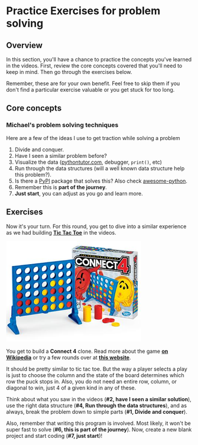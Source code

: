 # Practice Exercises for problem solving

## Overview

In this section, you'll have a chance to practice the concepts you've learned in the videos. First, review the core concepts covered that you'll need to keep in mind. Then go through the exercises below. 

Remember, these are for your own benefit. Feel free to skip them if you don't find a particular exercise valuable or you get stuck for too long.

## Core concepts

### Michael's problem solving techniques

Here are a few of the ideas I use to get traction while solving a problem

1. Divide and conquer.
2. Have I seen a similar problem before?
3. Visualize the data ([pythontutor.com](http://pythontutor.com), debugger, `print()`, etc)
4. Run through the data structures (will a well known data structure help this problem?).
5. Is there a [PyPI](https://pypi.org/) package that solves this? Also check [awesome-python](https://awesome-python.com/).
6. Remember this is **part of the journey**.
7. **Just start**, you can adjust as you go and learn more.


## Exercises

Now it's your turn. For this round, you get to dive into a similar experience as we had building [**Tic Tac Toe**](https://www.google.com/search?client=firefox-b-1-d&q=Tic+Tac+Toe) in the videos.

![](readme_files/Connect_4_Board_and_Box.jpg)

You get to build a **Connect 4** clone. Read more about the game **[on Wikipedia](https://en.wikipedia.org/wiki/Connect_Four)** or try a few rounds over at **[this website](https://www.mathsisfun.com/games/connect4.html)**. 

It should be pretty similar to tic tac toe. But the way a player selects a play is just to choose the column and the state of the board determines which row the puck stops in. Also, you do not need an entire row, column, or diagonal to win, just 4 of a given kind in any of these.

Think about what you saw in the videos (**#2, have I seen a similar solution**), use the right data structure (**#4, Run through the data structures**), and as always, break the problem down to simple parts (**#1, Divide and conquer**).

Also, remember that writing this program is involved. Most likely, it won't be super fast to solve (**#6, this is part of the journey**). Now, create a new blank project and start coding (**#7, just start**)!